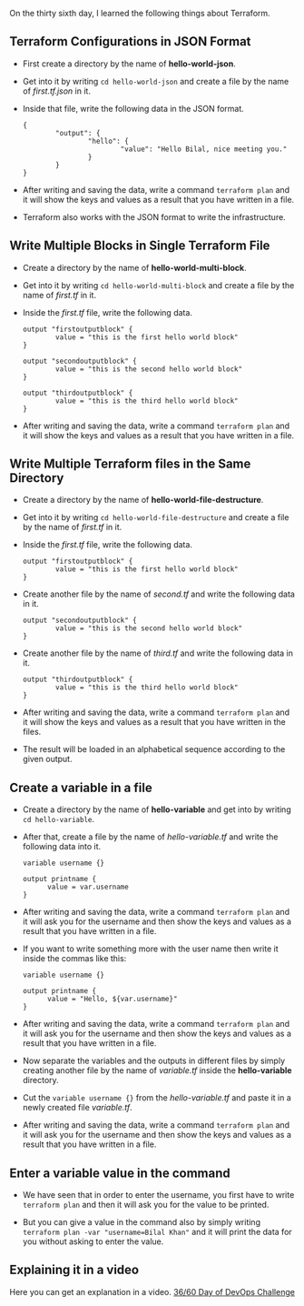 On the thirty sixth day, I learned the following things about Terraform.

## Terraform Configurations in JSON Format

- First create a directory by the name of **hello-world-json**.

- Get into it by writing `cd hello-world-json` and create a file by the name of *first.tf.json* in it.

- Inside that file, write the following data in the JSON format.

      {
              "output": {
                      "hello": {
                              "value": "Hello Bilal, nice meeting you."
                      }
              }
      }

- After writing and saving the data, write a command `terraform plan` and it will show the keys and values as a result that you have written in a file.

- Terraform also works with the JSON format to write the infrastructure.

## Write Multiple Blocks in Single Terraform File

- Create a directory by the name of **hello-world-multi-block**.

- Get into it by writing `cd hello-world-multi-block` and create a file by the name of *first.tf* in it.

- Inside the *first.tf* file, write the following data.

      output "firstoutputblock" {
              value = "this is the first hello world block"
      }

      output "secondoutputblock" {
              value = "this is the second hello world block"
      }

      output "thirdoutputblock" {
              value = "this is the third hello world block"
      }

- After writing and saving the data, write a command `terraform plan` and it will show the keys and values as a result that you have written in a file.

## Write Multiple Terraform files in the Same Directory

- Create a directory by the name of **hello-world-file-destructure**.

- Get into it by writing `cd hello-world-file-destructure` and create a file by the name of *first.tf* in it.

- Inside the *first.tf* file, write the following data.

      output "firstoutputblock" {
              value = "this is the first hello world block"
      }

- Create another file by the name of *second.tf* and write the following data in it.

      output "secondoutputblock" {
              value = "this is the second hello world block"
      }

- Create another file by the name of *third.tf* and write the following data in it.

      output "thirdoutputblock" {
              value = "this is the third hello world block"
      }

- After writing and saving the data, write a command `terraform plan` and it will show the keys and values as a result that you have written in the files.

- The result will be loaded in an alphabetical sequence according to the given output.

## Create a variable in a file

- Create a directory by the name of **hello-variable** and get into by writing `cd hello-variable`.

- After that, create a file by the name of *hello-variable.tf* and write the following data into it.

      variable username {}

      output printname {
            value = var.username
      }

- After writing and saving the data, write a command `terraform plan` and it will ask you for the username and then show the keys and values as a result that you have written in a file.

- If you want to write something more with the user name then write it inside the commas like this:

      variable username {}

      output printname {
            value = "Hello, ${var.username}"
      }

- After writing and saving the data, write a command `terraform plan` and it will ask you for the username and then show the keys and values as a result that you have written in a file.

- Now separate the variables and the outputs in different files by simply creating another file by the name of *variable.tf* inside the **hello-variable** directory.

- Cut the `variable username {}` from the *hello-variable.tf* and paste it in a newly created file *variable.tf*.

- After writing and saving the data, write a command `terraform plan` and it will ask you for the username and then show the keys and values as a result that you have written in a file.

## Enter a variable value in the command

- We have seen that in order to enter the username, you first have to write `terraform plan` and then it will ask you for the value to be printed.

- But you can give a value in the command also by simply writing `terraform plan -var "username=Bilal Khan"` and it will print the data for you without asking to enter the value.

## **Explaining it in a video**

Here you can get an explanation in a video. [36/60 Day of DevOps Challenge]()